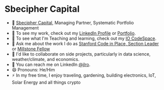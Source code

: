 # Sbecipher Capital

* 🚀 [Sbecipher Capital](https://sbecipher.com), Managing Partner, Systematic Portfolio Management 
* :briefcase: To see my work, check out my [LinkedIn Profile](https://www.linkedin.com/in/jlro/) or [Portfolio](https://github.com/jlroo/portfolio).
* :seedling: To see what I'm Teaching and learning, check out my [IO CodeSpace](https://github.com/jlroo/dev).
* :speech_balloon: Ask me about the work I do as [Stanford Code in Place, Section Leader](https://codeinplace.stanford.edu/) or [Millstone Fellow](https://www.jfedstl.org/community-engagement/millstone/fellows)
* :dancers: I'd like to collaborate on side projects, particularly in data science, weather/climate, and economics.
* :love_letter: You can reach me on LinkedIn [@jlro](https://www.linkedin.com/in/jlro/).
* :smile: Pronouns: He/Him
* :zap: In my free time, I enjoy traveling, gardening, building electronics, IoT, Solar Energy and all things crypto
